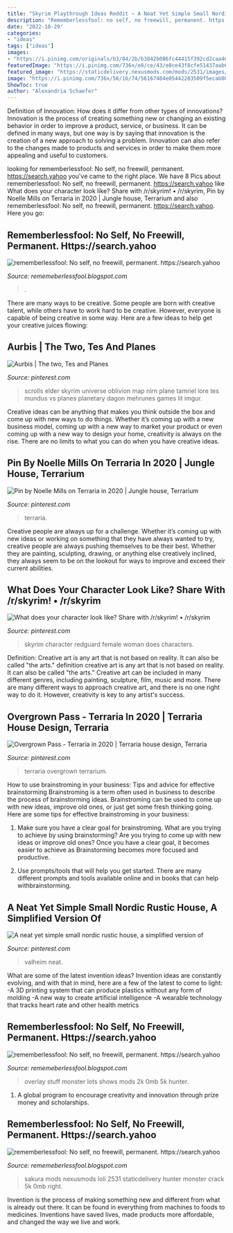 ```yaml
---
title: "Skyrim Playthrough Ideas Reddit ~ A Neat Yet Simple Small Nordic Rustic House, A Simplified Version Of"
description: "Rememberlessfool: no self, no freewill, permanent. https://search.yahoo"
date: "2022-10-29"
categories:
- "ideas"
tags: ["ideas"]
images:
- "https://i.pinimg.com/originals/b3/84/2b/b3842b086fc44415f392cd2caa404f6d.jpg"
featuredImage: "https://i.pinimg.com/736x/e8/ce/43/e8ce43f8cfe51437aab60269e26523c1.jpg"
featured_image: "https://staticdelivery.nexusmods.com/mods/2531/images/thumbnails/611/611-1544720985-1998088122.png"
image: "https://i.pinimg.com/736x/56/16/74/56167484e05442203509f5ecab001263.jpg"
ShowToc: true
author: "Alexandria Schaefer"
---
```



Definition of Innovation: How does it differ from other types of innovations?
Innovation is the process of creating something new or changing an existing behavior in order to improve a product, service, or business. It can be defined in many ways, but one way is by saying that innovation is the creation of a new approach to solving a problem. Innovation can also refer to the changes made to products and services in order to make them more appealing and useful to customers.

	

		
looking for rememberlessfool: No self, no freewill, permanent. https://search.yahoo you've came to the right place. We have 8 Pics about rememberlessfool: No self, no freewill, permanent. https://search.yahoo like What does your character look like? Share with /r/skyrim! • /r/skyrim, Pin by Noelle Mills on Terraria in 2020 | Jungle house, Terrarium and also rememberlessfool: No self, no freewill, permanent. https://search.yahoo. Here you go:
		
    
## Rememberlessfool: No Self, No Freewill, Permanent. Https://search.yahoo

<img loading=lazy src="https://1.bp.blogspot.com/-xENTPUX8eJY/Xjn72L-PJ6I/AAAAAAAAcUQ/-OAElAhmzV8zwlKVkoK3TBCnA15clmShgCLcBGAsYHQ/s1600/Untitled282.png" onerror="this.onerror=null;this.src='https://tse2.mm.bing.net/th?id=OIP.01f_qJ9M3mKaxpeazZaQBAHaEK&amp;pid=15.1';" alt="rememberlessfool: No self, no freewill, permanent. https://search.yahoo">

_Source: rememeberlessfool.blogspot.com_

>. 

	

There are many ways to be creative. Some people are born with creative talent, while others have to work hard to be creative. However, everyone is capable of being creative in some way. Here are a few ideas to help get your creative juices flowing:

    
## Aurbis | The Two, Tes And Planes

<img loading=lazy src="https://s-media-cache-ak0.pinimg.com/736x/22/a3/2e/22a32e8d838dc47521cf770c6c1cb38b.jpg" onerror="this.onerror=null;this.src='https://tse2.mm.bing.net/th?id=OIP.i2K81dA5A02Q8YTioPJKzwHaHa&amp;pid=15.1';" alt="Aurbis | The two, Tes and Planes">

_Source: pinterest.com_

>scrolls elder skyrim universe oblivion map nirn plane tamriel lore tes mundus vs planes planetary dagon mehrunes games lit imgur. 

	

Creative ideas can be anything that makes you think outside the box and come up with new ways to do things. Whether it’s coming up with a new business model, coming up with a new way to market your product or even coming up with a new way to design your home, creativity is always on the rise. There are no limits to what you can do when you have creative ideas.

    
## Pin By Noelle Mills On Terraria In 2020 | Jungle House, Terrarium

<img loading=lazy src="https://i.pinimg.com/736x/e8/ce/43/e8ce43f8cfe51437aab60269e26523c1.jpg" onerror="this.onerror=null;this.src='https://tse1.mm.bing.net/th?id=OIP.32Of0Us7RXqTRhnHB0SDVwHaE_&amp;pid=15.1';" alt="Pin by Noelle Mills on Terraria in 2020 | Jungle house, Terrarium">

_Source: pinterest.com_

>terraria. 

	

Creative people are always up for a challenge. Whether it’s coming up with new ideas or working on something that they have always wanted to try, creative people are always pushing themselves to be their best. Whether they are painting, sculpting, drawing, or anything else creatively inclined, they always seem to be on the lookout for ways to improve and exceed their current abilities.

    
## What Does Your Character Look Like? Share With /r/skyrim! • /r/skyrim

<img loading=lazy src="https://i.pinimg.com/originals/b3/84/2b/b3842b086fc44415f392cd2caa404f6d.jpg" onerror="this.onerror=null;this.src='https://tse1.mm.bing.net/th?id=OIP.JvSsM9du8J4NX2o5K7TI6AHaEo&amp;pid=15.1';" alt="What does your character look like? Share with /r/skyrim! • /r/skyrim">

_Source: pinterest.com_

>skyrim character redguard female woman does characters. 

	

Definition: Creative art is any art that is not based on reality. It can also be called "the arts."
definition creative art is any art that is not based on reality. It can also be called "the arts." Creative art can be included in many different genres, including painting, sculpture, film, music and more. There are many different ways to approach creative art, and there is no one right way to do it. However, creativity is key to any artist's success.

    
## Overgrown Pass - Terraria In 2020 | Terraria House Design, Terraria

<img loading=lazy src="https://i.pinimg.com/736x/56/16/74/56167484e05442203509f5ecab001263.jpg" onerror="this.onerror=null;this.src='https://tse4.mm.bing.net/th?id=OIP.Txh4dq3vKyoErCgZr2-hdgHaEm&amp;pid=15.1';" alt="Overgrown Pass - Terraria in 2020 | Terraria house design, Terraria">

_Source: pinterest.com_

>terraria overgrown terrarium. 

	

How to use brainstroming in your business: Tips and advice for effective brainstorming
Brainstroming is a term often used in business to describe the process of brainstorming ideas. Brainstroming can be used to come up with new ideas, improve old ones, or just get some fresh thinking going. Here are some tips for effective brainstroming in your business: 
1. Make sure you have a clear goal for brainstroming. What are you trying to achieve by using brainstorming? Are you trying to come up with new ideas or improve old ones? Once you have a clear goal, it becomes easier to achieve as Brainstorming becomes more focused and productive. 

2. Use prompts/tools that will help you get started. There are many different prompts and tools available online and in books that can help withbrainstorming.

    
## A Neat Yet Simple Small Nordic Rustic House, A Simplified Version Of

<img loading=lazy src="https://i.pinimg.com/736x/9a/e8/48/9ae8487eff133ee5621f45ed77ed7632.jpg" onerror="this.onerror=null;this.src='https://tse2.mm.bing.net/th?id=OIP.rHgC7vRCyphsEgwi21ntbQHaEK&amp;pid=15.1';" alt="A neat yet simple small nordic rustic house, a simplified version of">

_Source: pinterest.com_

>valheim neat. 

	

What are some of the latest invention ideas?
Invention ideas are constantly evolving, and with that in mind, here are a few of the latest to come to light: 
-A 3D printing system that can produce plastics without any form of molding 
-A new way to create artificial intelligence 
-A wearable technology that tracks heart rate and other health metrics

    
## Rememberlessfool: No Self, No Freewill, Permanent. Https://search.yahoo

<img loading=lazy src="https://staticdelivery.nexusmods.com/mods/2531/images/thumbnails/142/142-1552177366-195824757.png" onerror="this.onerror=null;this.src='https://tse4.mm.bing.net/th?id=OIP.MF3uF-cJjcyHP_7zI0T4kgAAAA&amp;pid=15.1';" alt="rememberlessfool: No self, no freewill, permanent. https://search.yahoo">

_Source: rememeberlessfool.blogspot.com_

>overlay stuff monster lots shows mods 2k 0mb 5k hunter. 

	

1. A global program to encourage creativity and innovation through prize money and scholarships. 

    
## Rememberlessfool: No Self, No Freewill, Permanent. Https://search.yahoo

<img loading=lazy src="https://staticdelivery.nexusmods.com/mods/2531/images/thumbnails/611/611-1544720985-1998088122.png" onerror="this.onerror=null;this.src='https://tse3.mm.bing.net/th?id=OIP.Z8QpSavXxU7yb1J8pgmGdAAAAA&amp;pid=15.1';" alt="rememberlessfool: No self, no freewill, permanent. https://search.yahoo">

_Source: rememeberlessfool.blogspot.com_

>sakura mods nexusmods loli 2531 staticdelivery hunter monster crack 5k 0mb right. 

	

Invention is the process of making something new and different from what is already out there. It can be found in everything from machines to foods to medicines. Inventions have saved lives, made products more affordable, and changed the way we live and work.

